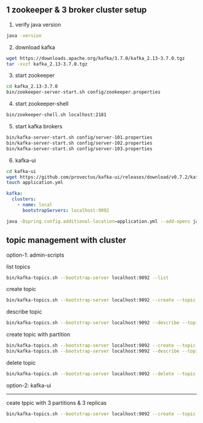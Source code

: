 


1 zookeeper & 3 broker cluster setup
-------------------------------------

1. verify java version
```bash
java -version
```

2. download kafka
```bash
wget https://downloads.apache.org/kafka/3.7.0/kafka_2.13-3.7.0.tgz
tar -xvzf kafka_2.13-3.7.0.tgz
```

3. start zookeeper
```bash
cd kafka_2.13-3.7.0
bin/zookeeper-server-start.sh config/zookeeper.properties
```

4. start zookeeper-shell
```bash
bin/zookeeper-shell.sh localhost:2181
```

5. start kafka brokers
```bash
bin/kafka-server-start.sh config/server-101.properties
bin/kafka-server-start.sh config/server-102.properties
bin/kafka-server-start.sh config/server-103.properties
```

6. kafka-ui
```bash
cd kafka-ui
wget https://github.com/provectus/kafka-ui/releases/download/v0.7.2/kafka-ui-api-v0.7.2.jar
touch application.yml
```


```yaml
kafka:
  clusters:
    - name: local
      bootstrapServers: localhost:9092
```

```bash
java -Dspring.config.additional-location=application.yml --add-opens java.rmi/javax.rmi.ssl=ALL-UNNAMED -jar kafka-ui-api-v0.7.2.jar
```



topic management with cluster
-----------------------------

option-1: admin-scripts

list topics
```bash
bin/kafka-topics.sh --bootstrap-server localhost:9092 --list 
```

create topic
```bash
bin/kafka-topics.sh --bootstrap-server localhost:9092 --create --topic topic1
```

describe topic
```bash
bin/kafka-topics.sh --bootstrap-server localhost:9092 --describe --topic topic1
```

create topic with partition
```bash
bin/kafka-topics.sh --bootstrap-server localhost:9092 --create --topic topic2 --partitions 2
bin/kafka-topics.sh --bootstrap-server localhost:9092 --describe --topic topic3 --partitions 3
```

delete topic
```bash
bin/kafka-topics.sh --bootstrap-server localhost:9092 --delete --topic topic1
```

option-2: kafka-ui

---

ceate tppic with 3 partitions & 3 replicas

```bash
bin/kafka-topics.sh --bootstrap-server localhost:9092 --create --topic topic1 --partitions 3 --replication-factor 3
```